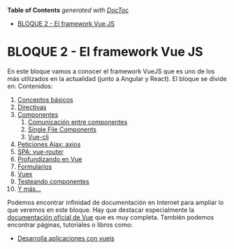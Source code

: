 <!-- START doctoc generated TOC please keep comment here to allow auto update -->
<!-- DON'T EDIT THIS SECTION, INSTEAD RE-RUN doctoc TO UPDATE -->
**Table of Contents**  *generated with [DocToc](https://github.com/thlorenz/doctoc)*

- [BLOQUE 2 - El framework Vue JS](#bloque-2---el-framework-vue-js)

<!-- END doctoc generated TOC please keep comment here to allow auto update -->

# BLOQUE 2 - El framework Vue JS
En este bloque vamos a conocer el framework VueJS que es uno de los más utilizados en la actualidad (junto a Angular y React). El bloque se divide en:
Contenidos:
1. [Conceptos básicos](./01-basics.md)
1. [Directivas](./02-directivas.md)
1. [Componentes](./03-componentes.md)
    1. [Comunicación entre componentes](./03_1-comunicar_componentes.md)
    1. [Single File Components](./03_2-single_file_components.md)
    1. [Vue-cli](./03_3-vue-cli.md)
1. [Peticiones Ajax: axios](./04-axios.md)
1. [SPA: vue-router](./05-vue-router.md)
1. [Profundizando en Vue](./06-profundizando.md)
1. [Formularios](./06-forms.md)
1. [Vuex](./08-vuex.md)
1. [Testeando componentes](./0x-testing.md)
1. [Y más...](./09-cosas.md)

Podemos encontrar infinidad de documentación en Internet para ampliar lo que veremos en este bloque. Hay que destacar especialmente la [documentación oficial de Vue](https://vuejs.org/) que es muy completa. También podemos encontrar páginas, tutoriales o libros como:
* [Desarrolla aplicaciones con vuejs](https://www.academia.edu/36309943/Desarrolla_aplicaciones_con_vuejs)

